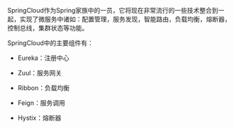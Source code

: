 SpringCloud作为Spring家族中的一员，它将现在非常流行的一些技术整合到一起，实现了微服务中诸如：配置管理，服务发现，智能路由，负载均衡，熔断器，控制总线，集群状态等功能。

SpringCloud中的主要组件有：

- Eureka：注册中心

- Zuul：服务网关

- Ribbon：负载均衡

- Feign：服务调用

- Hystix：熔断器

